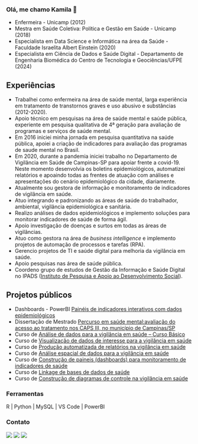 ### Olá, me chamo Kamila 👋

* Enfermeira - Unicamp (2012)
* Mestra em Saúde Coletiva: Política e Gestão em Saúde - Unicamp (2018)
* Especialista em Data Science e Informática na área da Saúde - Faculdade Israelita Albert Einstein (2020)
* Especialista em Ciência de Dados e Saúde Digital - Departamento de Engenharia Biomédica do Centro de Tecnologia e Geociências/UFPE (2024)


## Experiências

* Trabalhei como enfermeira na área de saúde mental, larga experiência em tratamento de transtornos graves e uso abusivo e substâncias (2012-2020).
* Apoio técnico em pesquisas na área de saúde mental e saúde pública, experiente em pesquisa qualitativa de 4ª geração para avaliação de programas e serviços de saúde mental.
* Em 2016 iniciei minha jornada em pesquisa quantitativa na saúde pública, apoiei a criação de indicadores para avaliação das programas de saude mental no Brasil.
* Em 2020, durante a pandemia iniciei trabalho no Departamento de Vigilância em Saúde de Campinas-SP para apoiar frente a covid-19. Neste momento desenvolvia os boletins epidemiológicos, automatizei relatórios e apoaindo todas as frentes de atuação com análises e apresentações do cenário epidemiológico da cidade, diariamente.
* Atualmente sou gestora de informação e monitoramento de indicadores de vigilância em saúde.
* Atuo integrando e padronizando as áreas de saúde do trabalhador, ambiental, vigilância epidemiológica e sanitária.
* Realizo análises de dados epidemiológicos e implemento soluções para monitorar indicadores de saúde de forma ágil.
* Apoio investigação de doenças e surtos em todas as áreas de vigilâncias.
* Atuo como gestora na área de *business intelligence* e implemento projetos de automação de processos e tarefas (RPA).
* Gerencio projetos de TI e saúde digital para melhoria da vigilância em saúde.
* Apoio pesquisas nas área de saúde pública.
* Coordeno grupo de estudos de Gestão da Informação e Saúde Digital no IPADS ([Instituto de Pesquisa e Apoio ao Desenvolvimento Social](https://ipads.org.br/)).

## Projetos públicos

* Dashboards - PowerBI [Painéis de indicadores interativos com dados epidemiológicos](https://campinas.sp.gov.br/secretaria/saude/pagina/paineis-interativos)
* Dissertação de Mestrado [Percurso em saúde mental:avaliação do acesso ao tratamento nos CAPS III, no município de Campinas/SP](https://repositorio.unicamp.br/Acervo/Detalhe/1061277)
* Curso de [Análise de dados para a vigilância em saúde – Curso Básico](https://sites.google.com/view/cursos-de-vigilancia/curso-inicial)
* Curso de [Visualização de dados de interesse para a vigilância em saúde](https://sites.google.com/view/cursos-de-vigilancia/visualiza%C3%A7%C3%A3o)
* Curso de [Produção automatizada de relatórios na vigilância em saúde](https://sites.google.com/view/cursos-de-vigilancia/relat%C3%B3rios)
* Curso de [Análise espacial de dados para a vigilância em saúde](https://sites.google.com/view/cursos-de-vigilancia/espacial)
* Curso de [Construção de paineis (dashboards) para monitoramento de indicadores de saúde](https://sites.google.com/view/cursos-de-vigilancia/relat%C3%B3rios)
* Curso de [Linkage de bases de dados de saúde](https://sites.google.com/view/cursos-de-vigilancia/linkage)
* Curso de [Construção de diagramas de controle na vigilância em saúde](https://sites.google.com/view/cursos-de-vigilancia/diagramas)

   
### Ferramentas

R | Python | MySQL | VS Code | PowerBI

### Contato

<div>
<a href="https://www.linkedin.com/in/kamilabelo" target="_blank"><img loading="lazy" src="https://img.shields.io/badge/-LinkedIn-%230077B5?style=for-the-badge&logo=linkedin&logoColor=white" target="_blank"></a>
<a href = "mailto:kamilabelo25@gmail.com"><img loading="lazy" src="https://img.shields.io/badge/Gmail-D14836?style=for-the-badge&logo=gmail&logoColor=white" target="_blank"></a>
<a href="https://wa.me/5519988288945" target="_blank"><img loading="lazy" src="https://img.shields.io/badge/WhatsApp-25D366?style=for-the-badge&logo=whatsApp&logoColor=white"target="_blank"></a>
<div>

<!--## Ferramenta que utilizo

<img loading="lazy" src="https://cdn.jsdelivr.net/gh/devicons/devicon@latest/icons/vscode/vscode-original-wordmark.svg"  width="60" height="40"/>   <img loading="lazy" src="https://cdn.jsdelivr.net/gh/devicons/devicon@latest/icons/jupyter/jupyter-original-wordmark.svg"  width="60" height="40"/>   <img loading="lazy" src="https://cdn.jsdelivr.net/gh/devicons/devicon@latest/icons/python/python-original-wordmark.svg"  width="60" height="40"/>  <img loading="lazy" src="https://cdn.jsdelivr.net/gh/devicons/devicon@latest/icons/python/python-original-wordmark.svg"  width="60" height="40"/>-->



<!--
**kamila-belo/kamila-belo** is a ✨ _special_ ✨ repository because its `README.md` (this file) appears on your GitHub profile.

Here are some ideas to get you started:

- 🔭 I’m currently working on ...
- 🌱 I’m currently learning ...
- 👯 I’m looking to collaborate on ...
- 🤔 I’m looking for help with ...
- 💬 Ask me about ...
- 📫 How to reach me: ...
- 😄 Pronouns: ...
- ⚡ Fun fact: ...
-->
